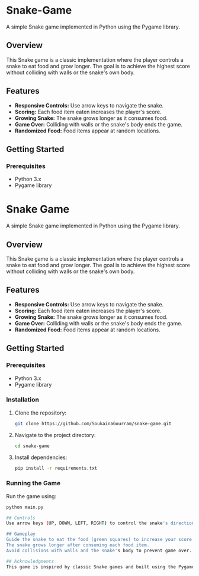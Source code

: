 # Snake-Game
A simple Snake game implemented in Python using the Pygame library.

## Overview

This Snake game is a classic implementation where the player controls a snake to eat food and grow longer. The goal is to achieve the highest score without colliding with walls or the snake's own body.

## Features

- **Responsive Controls:** Use arrow keys to navigate the snake.
- **Scoring:** Each food item eaten increases the player's score.
- **Growing Snake:** The snake grows longer as it consumes food.
- **Game Over:** Colliding with walls or the snake's body ends the game.
- **Randomized Food:** Food items appear at random locations.

## Getting Started

### Prerequisites

- Python 3.x
- Pygame library

# Snake Game

A simple Snake game implemented in Python using the Pygame library.

## Overview

This Snake game is a classic implementation where the player controls a snake to eat food and grow longer. The goal is to achieve the highest score without colliding with walls or the snake's own body.

## Features

- **Responsive Controls:** Use arrow keys to navigate the snake.
- **Scoring:** Each food item eaten increases the player's score.
- **Growing Snake:** The snake grows longer as it consumes food.
- **Game Over:** Colliding with walls or the snake's body ends the game.
- **Randomized Food:** Food items appear at random locations.

## Getting Started

### Prerequisites

- Python 3.x
- Pygame library

### Installation

1. Clone the repository:

    ```bash
    git clone https://github.com/SoukainaGourram/snake-game.git
    ```

2. Navigate to the project directory:

    ```bash
    cd snake-game
    ```

3. Install dependencies:

    ```bash
    pip install -r requirements.txt
    ```

### Running the Game

Run the game using:

```bash
python main.py

## Controls
Use arrow keys (UP, DOWN, LEFT, RIGHT) to control the snake's direction.

## Gameplay
Guide the snake to eat the food (green squares) to increase your score.
The snake grows longer after consuming each food item.
Avoid collisions with walls and the snake's body to prevent game over.

## Acknowledgments
This game is inspired by classic Snake games and built using the Pygame library.

